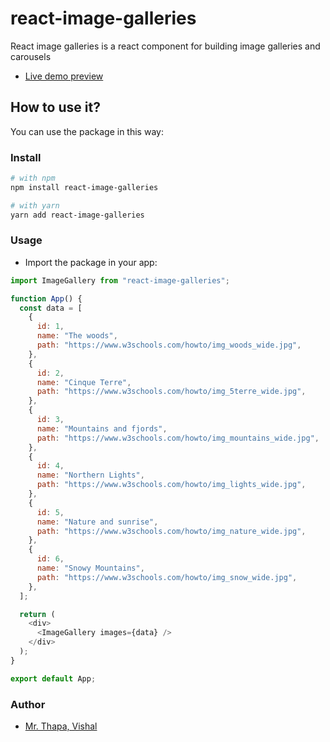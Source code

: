 # react-image-galleries

React image galleries is a react component for building image galleries and carousels

- [Live demo preview](https://drive.google.com/file/d/1NAsVd6ij6t3nUFhKiwljTgbEAJZDjxwU/view?usp=sharing)

## How to use it?

You can use the package in this way:

### Install

```bash
# with npm
npm install react-image-galleries

# with yarn
yarn add react-image-galleries
```

### Usage

- Import the package in your app:

```js
import ImageGallery from "react-image-galleries";

function App() {
  const data = [
    {
      id: 1,
      name: "The woods",
      path: "https://www.w3schools.com/howto/img_woods_wide.jpg",
    },
    {
      id: 2,
      name: "Cinque Terre",
      path: "https://www.w3schools.com/howto/img_5terre_wide.jpg",
    },
    {
      id: 3,
      name: "Mountains and fjords",
      path: "https://www.w3schools.com/howto/img_mountains_wide.jpg",
    },
    {
      id: 4,
      name: "Northern Lights",
      path: "https://www.w3schools.com/howto/img_lights_wide.jpg",
    },
    {
      id: 5,
      name: "Nature and sunrise",
      path: "https://www.w3schools.com/howto/img_nature_wide.jpg",
    },
    {
      id: 6,
      name: "Snowy Mountains",
      path: "https://www.w3schools.com/howto/img_snow_wide.jpg",
    },
  ];

  return (
    <div>
      <ImageGallery images={data} />
    </div>
  );
}

export default App;
```

### Author

- [Mr. Thapa, Vishal](https://www.linkedin.com/in/vishal-thapa-7a6692141/)
